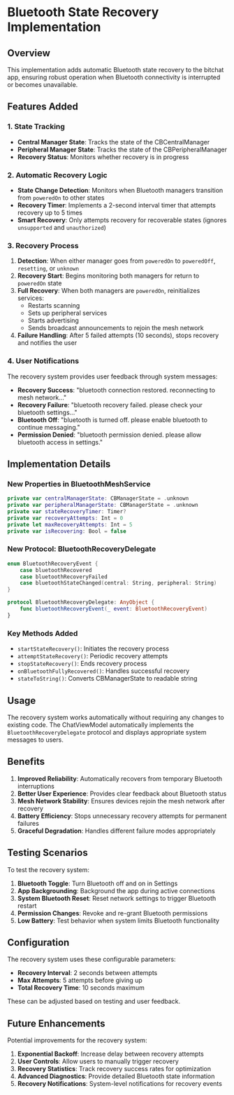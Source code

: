 # Bluetooth State Recovery Implementation

## Overview

This implementation adds automatic Bluetooth state recovery to the bitchat app, ensuring robust operation when Bluetooth connectivity is interrupted or becomes unavailable.

## Features Added

### 1. State Tracking
- **Central Manager State**: Tracks the state of the CBCentralManager
- **Peripheral Manager State**: Tracks the state of the CBPeripheralManager
- **Recovery Status**: Monitors whether recovery is in progress

### 2. Automatic Recovery Logic
- **State Change Detection**: Monitors when Bluetooth managers transition from `poweredOn` to other states
- **Recovery Timer**: Implements a 2-second interval timer that attempts recovery up to 5 times
- **Smart Recovery**: Only attempts recovery for recoverable states (ignores `unsupported` and `unauthorized`)

### 3. Recovery Process
1. **Detection**: When either manager goes from `poweredOn` to `poweredOff`, `resetting`, or `unknown`
2. **Recovery Start**: Begins monitoring both managers for return to `poweredOn` state
3. **Full Recovery**: When both managers are `poweredOn`, reinitializes services:
   - Restarts scanning
   - Sets up peripheral services
   - Starts advertising
   - Sends broadcast announcements to rejoin the mesh network
4. **Failure Handling**: After 5 failed attempts (10 seconds), stops recovery and notifies the user

### 4. User Notifications
The recovery system provides user feedback through system messages:
- **Recovery Success**: "bluetooth connection restored. reconnecting to mesh network..."
- **Recovery Failure**: "bluetooth recovery failed. please check your bluetooth settings..."
- **Bluetooth Off**: "bluetooth is turned off. please enable bluetooth to continue messaging."
- **Permission Denied**: "bluetooth permission denied. please allow bluetooth access in settings."

## Implementation Details

### New Properties in BluetoothMeshService
```swift
private var centralManagerState: CBManagerState = .unknown
private var peripheralManagerState: CBManagerState = .unknown
private var stateRecoveryTimer: Timer?
private var recoveryAttempts: Int = 0
private let maxRecoveryAttempts: Int = 5
private var isRecovering: Bool = false
```

### New Protocol: BluetoothRecoveryDelegate
```swift
enum BluetoothRecoveryEvent {
    case bluetoothRecovered
    case bluetoothRecoveryFailed
    case bluetoothStateChanged(central: String, peripheral: String)
}

protocol BluetoothRecoveryDelegate: AnyObject {
    func bluetoothRecoveryEvent(_ event: BluetoothRecoveryEvent)
}
```

### Key Methods Added
- `startStateRecovery()`: Initiates the recovery process
- `attemptStateRecovery()`: Periodic recovery attempts
- `stopStateRecovery()`: Ends recovery process
- `onBluetoothFullyRecovered()`: Handles successful recovery
- `stateToString()`: Converts CBManagerState to readable string

## Usage

The recovery system works automatically without requiring any changes to existing code. The ChatViewModel automatically implements the `BluetoothRecoveryDelegate` protocol and displays appropriate system messages to users.

## Benefits

1. **Improved Reliability**: Automatically recovers from temporary Bluetooth interruptions
2. **Better User Experience**: Provides clear feedback about Bluetooth status
3. **Mesh Network Stability**: Ensures devices rejoin the mesh network after recovery
4. **Battery Efficiency**: Stops unnecessary recovery attempts for permanent failures
5. **Graceful Degradation**: Handles different failure modes appropriately

## Testing Scenarios

To test the recovery system:

1. **Bluetooth Toggle**: Turn Bluetooth off and on in Settings
2. **App Backgrounding**: Background the app during active connections
3. **System Bluetooth Reset**: Reset network settings to trigger Bluetooth restart
4. **Permission Changes**: Revoke and re-grant Bluetooth permissions
5. **Low Battery**: Test behavior when system limits Bluetooth functionality

## Configuration

The recovery system uses these configurable parameters:
- **Recovery Interval**: 2 seconds between attempts
- **Max Attempts**: 5 attempts before giving up
- **Total Recovery Time**: 10 seconds maximum

These can be adjusted based on testing and user feedback.

## Future Enhancements

Potential improvements for the recovery system:
1. **Exponential Backoff**: Increase delay between recovery attempts
2. **User Controls**: Allow users to manually trigger recovery
3. **Recovery Statistics**: Track recovery success rates for optimization
4. **Advanced Diagnostics**: Provide detailed Bluetooth state information
5. **Recovery Notifications**: System-level notifications for recovery events
